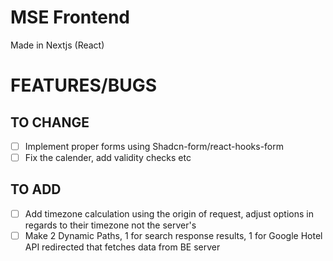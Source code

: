 # MSE Frontend

Made in Nextjs (React)

# FEATURES/BUGS

## TO CHANGE

- [ ] Implement proper forms using Shadcn-form/react-hooks-form
- [ ] Fix the calender, add validity checks etc

## TO ADD

- [ ] Add timezone calculation using the origin of request, adjust options in regards to their timezone not the server's
- [ ] Make 2 Dynamic Paths, 1 for search response results, 1 for Google Hotel API redirected that fetches data from BE server
